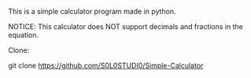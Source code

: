 This is a simple calculator program made in python.

NOTICE:
This calculator does NOT support decimals and fractions in the equation.

Clone:

git clone https://github.com/S0L0STUDI0/Simple-Calculator
